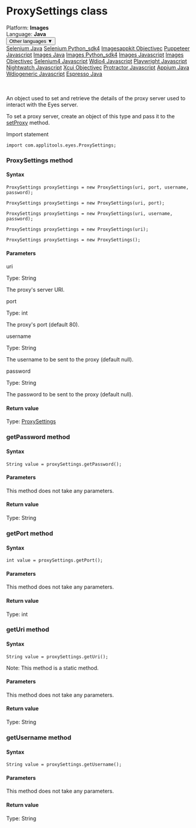 # ProxySettings class
<div class='platform-bar-container-div'><div class='platform-bar-div'>Platform:  <b> Images</b>
</div><div class='platform-bar-div'>Language: <b>Java</b></div><div class='dropdown-button-container-div'><button class='sdk-language-dropdown-button'>Other languages ▼</button><div class='dropdown-content'>
<a href='../../selenium/java/proxysettings'>Selenium Java</a>
<a href='../../selenium/python_sdk4/proxysettings'>Selenium Python_sdk4</a>
<a href='../../imagesappkit/objectivec/proxysettings'>Imagesappkit Objectivec</a>
<a href='../../puppeteer/javascript/proxysettings'>Puppeteer Javascript</a>
<a href='../../images/java/proxysettings'>Images Java</a>
<a href='../../images/python_sdk4/proxysettings'>Images Python_sdk4</a>
<a href='../../images/javascript/proxysettings'>Images Javascript</a>
<a href='../../images/objectivec/proxysettings'>Images Objectivec</a>
<a href='../../selenium4/javascript/proxysettings'>Selenium4 Javascript</a>
<a href='../../wdio4/javascript/proxysettings'>Wdio4 Javascript</a>
<a href='../../playwright/javascript/proxysettings'>Playwright Javascript</a>
<a href='../../nightwatch/javascript/proxysettings'>Nightwatch Javascript</a>
<a href='../../xcui/objectivec/proxysettings'>Xcui Objectivec</a>
<a href='../../protractor/javascript/proxysettings'>Protractor Javascript</a>
<a href='../../appium/java/proxysettings'>Appium Java</a>
<a href='../../wdiogeneric/javascript/proxysettings'>Wdiogeneric Javascript</a>
<a href='../../espresso/java/proxysettings'>Espresso Java</a>
</div></div><br /><br /></div>




An object used to set and retrieve the details of the proxy server used to interact with the Eyes server.

To set a proxy server, create an object of this type and pass it to the [setProxy](./eyes#setproxy-method) method.

Import statement

    import com.applitools.eyes.ProxySettings;
    	



### ProxySettings method
#### Syntax


    ProxySettings proxySettings = new ProxySettings(uri, port, username, password);
    
    ProxySettings proxySettings = new ProxySettings(uri, port);
    
    ProxySettings proxySettings = new ProxySettings(uri, username, password);
    
    ProxySettings proxySettings = new ProxySettings(uri);
    
    ProxySettings proxySettings = new ProxySettings();
    

#### Parameters

uri

Type: String

The proxy's server URI.

port

Type: int

The proxy's port (default 80).

username

Type: String

The username to be sent to the proxy (default null).

password

Type: String

The password to be sent to the proxy (default null).

#### Return value

Type:  [ProxySettings](./proxysettings)


### getPassword method
#### Syntax


    String value = proxySettings.getPassword();
    

#### Parameters

This method does not take any parameters.

#### Return value

Type:  String

### getPort method
#### Syntax


    int value = proxySettings.getPort();
    

#### Parameters

This method does not take any parameters.

#### Return value

Type:  int

### getUri method
#### Syntax


    String value = proxySettings.getUri();
    

Note: This method is a static method.

#### Parameters

This method does not take any parameters.

#### Return value

Type:  String

### getUsername method
#### Syntax


    String value = proxySettings.getUsername();
    

#### Parameters

This method does not take any parameters.

#### Return value

Type:  String
